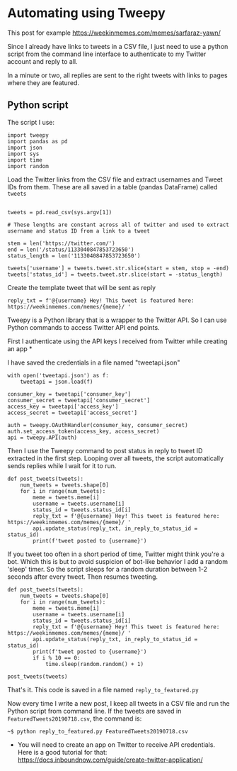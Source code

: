 # Automating using Tweepy

This post for example https://weekinmemes.com/memes/sarfaraz-yawn/

Since I already have links to tweets in a CSV file, I just need to use a python script from the command line interface to authenticate to my Twitter account and reply to all. 

In a minute or two, all replies are sent to the right tweets with links to pages where they are featured.

## Python script

The script I use:

```
import tweepy
import pandas as pd
import json
import sys
import time
import random
```

Load the Twitter links from the CSV file and extract usernames and Tweet IDs from them. These are all saved in a table (pandas DataFrame) called `tweets`

```

tweets = pd.read_csv(sys.argv[1])

# These lengths are constant across all of twitter and used to extract username and status ID from a link to a tweet

stem = len('https://twitter.com/')
end = len('/status/1133040847853723650')
status_length = len('1133040847853723650')

tweets['username'] = tweets.tweet.str.slice(start = stem, stop = -end)
tweets['status_id'] = tweets.tweet.str.slice(start = -status_length)
```

Create the template tweet that will be sent as reply

```
reply_txt = f'@{username} Hey! This tweet is featured here: https://weekinmemes.com/memes/{meme}/ '
```

Tweepy is a Python library that is a wrapper to the Twitter API. So I can use Python commands to access Twitter API end points.

First I authenticate using the API keys I received from Twitter while creating an app *

I have saved the credentials in a file named "tweetapi.json"

```
with open('tweetapi.json') as f:
    tweetapi = json.load(f)

consumer_key = tweetapi['consumer_key']
consumer_secret = tweetapi['consumer_secret']
access_key = tweetapi['access_key']
access_secret = tweetapi['access_secret']

auth = tweepy.OAuthHandler(consumer_key, consumer_secret)
auth.set_access_token(access_key, access_secret) 
api = tweepy.API(auth)
```

Then I use the Tweepy command to post status in reply to tweet ID extracted in the first step. Looping over all tweets, the script automatically sends replies while I wait for it to run.
```
def post_tweets(tweets):
    num_tweets = tweets.shape[0]
    for i in range(num_tweets):
        meme = tweets.meme[i]
        username = tweets.username[i]
        status_id = tweets.status_id[i]
        reply_txt = f'@{username} Hey! This tweet is featured here: https://weekinmemes.com/memes/{meme}/ '
        api.update_status(reply_txt, in_reply_to_status_id = status_id)
        print(f'tweet posted to {username}')
```

If you tweet too often in a short period of time, Twitter might think you're a bot. Which this is but to avoid suspicion of bot-like behavior I add a random 'sleep' timer. So the script sleeps for a random duration between 1-2 seconds after every tweet. Then resumes tweeting.
```
def post_tweets(tweets):
    num_tweets = tweets.shape[0]
    for i in range(num_tweets):
        meme = tweets.meme[i]
        username = tweets.username[i]
        status_id = tweets.status_id[i]
        reply_txt = f'@{username} Hey! This tweet is featured here: https://weekinmemes.com/memes/{meme}/ '
        api.update_status(reply_txt, in_reply_to_status_id = status_id)
        print(f'tweet posted to {username}')
        if i % 10 == 0:
        	time.sleep(random.random() + 1)

post_tweets(tweets)

```

That's it. This code is saved in a file named `reply_to_featured.py`

Now every time I write a new post, I keep all tweets in a CSV file and run the Python script from command line. If the tweets are saved in `FeaturedTweets20190718.csv`, the command is: 

```
~$ python reply_to_featured.py FeaturedTweets20190718.csv

```


* You will need to create an app on Twitter to receive API credentials. Here is a good tutorial for that: https://docs.inboundnow.com/guide/create-twitter-application/